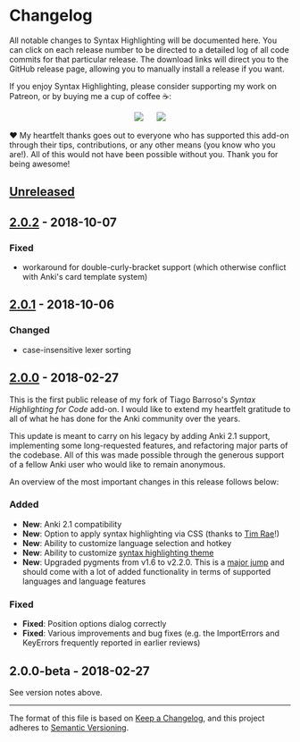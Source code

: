 # Changelog

All notable changes to Syntax Highlighting will be documented here. You can click on each release number to be directed to a detailed log of all code commits for that particular release. The download links will direct you to the GitHub release page, allowing you to manually install a release if you want.

If you enjoy Syntax Highlighting, please consider supporting my work on Patreon, or by buying me a cup of coffee :coffee::

<p align="center">
<a href="https://www.patreon.com/glutanimate" rel="nofollow" title="Support me on Patreon 😄"><img src="https://glutanimate.com/logos/patreon_button.svg"></a>      <a href="https://ko-fi.com/X8X0L4YV" rel="nofollow" title="Buy me a coffee 😊"><img src="https://glutanimate.com/logos/kofi_button.svg"></a>
</p>

:heart: My heartfelt thanks goes out to everyone who has supported this add-on through their tips, contributions, or any other means (you know who you are!). All of this would not have been possible without you. Thank you for being awesome!

## [Unreleased]

    
## [2.0.2] - 2018-10-07

### Fixed

- workaround for double-curly-bracket support (which otherwise conflict with Anki's card template system)
    
## [2.0.1] - 2018-10-06

### Changed

- case-insensitive lexer sorting

## [2.0.0] - 2018-02-27

This is the first public release of my fork of Tiago Barroso's *Syntax Highlighting for Code* add-on. I would like to extend my heartfelt gratitude to all of what he has done for the Anki community over the years.

This update is meant to carry on his legacy by adding Anki 2.1 support, implementing some long-requested features, and refactoring major parts of the codebase. All of this was made possible through the generous support of a fellow Anki user who would like to remain anonymous.

An overview of the most important changes in this release follows below:

### Added

- **New**: Anki 2.1 compatibility
- **New**: Option to apply syntax highlighting via CSS (thanks to [Tim Rae](https://github.com/timrae/SyntaxHighlight)!)
- **New**: Ability to customize language selection and hotkey
- **New**: Ability to customize [syntax highlighting theme](https://help.farbox.com/pygments.html)
- **New**: Upgraded pygments from v1.6 to v2.2.0. This is a [major jump](http://pygments.org/docs/changelog/#version-2-2-0) and should come with a lot of added functionality in terms of supported languages and language features

### Fixed

- **Fixed**: Position options dialog correctly
- **Fixed**: Various improvements and bug fixes (e.g. the ImportErrors and KeyErrors frequently reported in earlier reviews)

## 2.0.0-beta - 2018-02-27

See version notes above.


[Unreleased]: https://github.com/glutanimate/syntax-highlighting/compare/v2.0.2...HEAD
[2.0.2]: https://github.com/glutanimate/syntax-highlighting/compare/v2.0.1...v2.0.2
[2.0.1]: https://github.com/glutanimate/syntax-highlighting/compare/v2.0.0...v2.0.1
[2.0.0]: https://github.com/glutanimate/syntax-highlighting/compare/v2.0.0-beta...v2.0.0

-----

The format of this file is based on [Keep a Changelog](https://keepachangelog.com/en/1.0.0/), and this project adheres to [Semantic Versioning](https://semver.org/spec/v2.0.0.html).